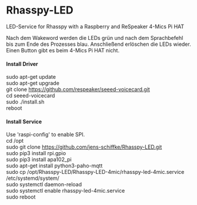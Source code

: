 
# Rhasspy-LED
LED-Service for Rhasspy with a Raspberry and ReSpeaker 4-Mics Pi HAT  
  
  Nach dem Wakeword werden die LEDs grün und nach dem Sprachbefehl bis zum Ende des Prozesses blau. Anschließend erlöschen die LEDs wieder.
  Einen Button gibt es beim 4-Mics Pi HAT nicht.

#### Install Driver  
sudo apt-get update  
sudo apt-get upgrade  
git clone https://github.com/respeaker/seeed-voicecard.git  
cd seeed-voicecard  
sudo ./install.sh  
reboot  

#### Install Service  
Use 'raspi-config' to enable SPI.  
cd /opt  
sudo git clone https://github.com/jens-schiffke/Rhasspy-LED.git  
sudo pip3 install rpi.gpio  
sudo pip3 install apa102_pi  
sudo apt-get install python3-paho-mqtt  
sudo cp /opt/Rhasspy-LED/Rhasspy-LED-4mic/rhasspy-led-4mic.service /etc/systemd/system/  
sudo systemctl daemon-reload  
sudo systemctl enable rhasspy-led-4mic.service  
sudo reboot  
